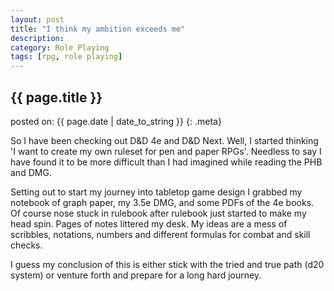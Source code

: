 ```yaml
---
layout: post
title: "I think my ambition exceeds me"
description: 
category: Role Playing
tags: [rpg, role playing]
---
```


## {{ page.title }}

posted on: {{ page.date | date_to_string }}
{: .meta}

So I have been checking out D&D 4e and D&D Next. Well, I started thinking 'I want to create my own ruleset for pen and paper RPGs'. Needless to say I have found it to be more difficult than I had imagined while reading the PHB and DMG. <!--more-->

Setting out to start my journey into tabletop game design I grabbed my notebook of graph paper, my 3.5e DMG, and some PDFs of the 4e books. Of course nose stuck in rulebook after rulebook just started to make my head spin. Pages of notes littered my desk.
My ideas are a mess of scribbles, notations, numbers and different formulas for combat and skill checks. 

I guess my conclusion of this is either stick with the tried and true path (d20 system) or venture forth and prepare for a long hard journey.

